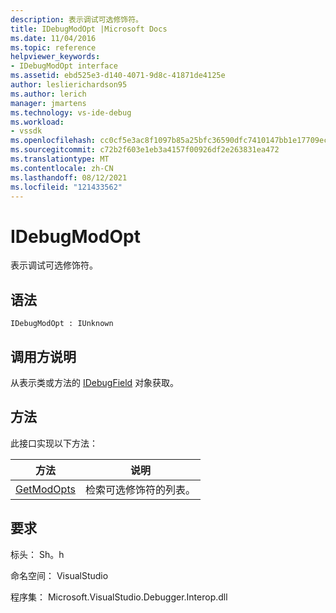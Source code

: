 ```yaml
---
description: 表示调试可选修饰符。
title: IDebugModOpt |Microsoft Docs
ms.date: 11/04/2016
ms.topic: reference
helpviewer_keywords:
- IDebugModOpt interface
ms.assetid: ebd525e3-d140-4071-9d8c-41871de4125e
author: leslierichardson95
ms.author: lerich
manager: jmartens
ms.technology: vs-ide-debug
ms.workload:
- vssdk
ms.openlocfilehash: cc0cf5e3ac8f1097b85a25bfc36590dfc7410147bb1e17709ecbee9c7b32bd61
ms.sourcegitcommit: c72b2f603e1eb3a4157f00926df2e263831ea472
ms.translationtype: MT
ms.contentlocale: zh-CN
ms.lasthandoff: 08/12/2021
ms.locfileid: "121433562"
---
```

# <a name="idebugmodopt"></a>IDebugModOpt
表示调试可选修饰符。

## <a name="syntax"></a>语法

```
IDebugModOpt : IUnknown
```

## <a name="notes-for-callers"></a>调用方说明
 从表示类或方法的 [IDebugField](../../../extensibility/debugger/reference/idebugfield.md) 对象获取。

## <a name="methods"></a>方法
 此接口实现以下方法：

|方法|说明|
|------------|-----------------|
|[GetModOpts](../../../extensibility/debugger/reference/idebugmodopt-getmodopts.md)|检索可选修饰符的列表。|

## <a name="requirements"></a>要求
 标头： Sh。h

 命名空间： VisualStudio

 程序集： Microsoft.VisualStudio.Debugger.Interop.dll
